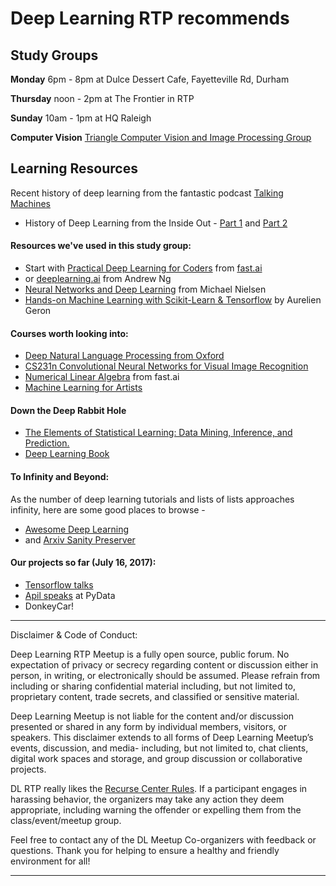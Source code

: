 # Deep Learning RTP recommends

## Study Groups

**Monday**       6pm - 8pm at Dulce Dessert Cafe, Fayetteville Rd, Durham

**Thursday**   noon - 2pm at The Frontier in RTP 

**Sunday**      10am - 1pm at HQ Raleigh

**Computer Vision** [Triangle Computer Vision and Image Processing Group](https://www.meetup.com/Triangle-Computer-Vision-and-Image-Processing-Group/)


## Learning Resources

Recent history of deep learning from the fantastic podcast [Talking Machines](url=http://www.thetalkingmachines.com/blog/)
- History of Deep Learning from the Inside Out - [Part 1](http://www.thetalkingmachines.com/blog/2015/2/26/the-history-of-machine-learning-from-the-inside-out) and [Part 2](http://www.thetalkingmachines.com/blog/2015/3/13/how-machine-learning-got-where-it-is-and-the-future-of-the-field)

#### Resources we've used in this study group:
- Start with [Practical Deep Learning for Coders](http://course.fast.ai/) from [fast.ai](http://course.fast.ai)
- or [deeplearning.ai](https://www.deeplearning.ai/) from Andrew Ng
- [Neural Networks and Deep Learning](http://neuralnetworksanddeeplearning.com/) from Michael Nielsen
- [Hands-on Machine Learning with Scikit-Learn & Tensorflow](http://shop.oreilly.com/product/0636920052289.do) by Aurelien Geron

#### Courses worth looking into:
- [Deep Natural Language Processing from Oxford](https://github.com/oxford-cs-deepnlp-2017/lectures) 
- [CS231n Convolutional Neural Networks for Visual Image Recognition](https://cs231n.github.io/)
- [Numerical Linear Algebra](https://github.com/fastai/numerical-linear-algebra) from fast.ai
- [Machine Learning for Artists](https://ml4a.github.io/)

#### Down the Deep Rabbit Hole
- [The Elements of Statistical Learning: Data Mining, Inference, and Prediction.](https://web.stanford.edu/~hastie/ElemStatLearn/)
- [Deep Learning Book](http://www.deeplearningbook.org/)

#### To Infinity and Beyond:
As the number of deep learning tutorials and lists of lists approaches infinity, here are some good places to browse -
- [Awesome Deep Learning](https://github.com/ChristosChristofidis/awesome-deep-learning)
- and [Arxiv Sanity Preserver](http://www.arxiv-sanity.com/)

#### Our projects so far (July 16, 2017):
- [Tensorflow talks](https://github.com/apiltamang/tensorflow_rtp_materials)
- [Apil speaks](https://youtu.be/R13oMsL_7hY) at PyData
- DonkeyCar!


-----------------------------------------

Disclaimer & Code of Conduct:

Deep Learning RTP Meetup is a fully open source, public forum. No expectation of privacy or secrecy regarding content or discussion either in person, in writing, or electronically should be assumed. Please refrain from including or sharing confidential material including, but not limited to, proprietary content, trade secrets, and classified or sensitive material.

Deep Learning Meetup is not liable for the content and/or discussion presented or shared in any form by individual members, visitors, or speakers. This disclaimer extends to all forms of Deep Learning Meetup’s events, discussion, and media- including, but not limited to, chat clients, digital work spaces and storage, and group discussion or collaborative projects.

DL RTP really likes the [Recurse Center Rules](https://www.recurse.com/code-of-conduct). If a participant engages in harassing behavior, the organizers may take any action they deem appropriate, including warning the offender or expelling them from the class/event/meetup group.

Feel free to contact any of the DL Meetup Co-organizers with feedback or questions. Thank you for helping to ensure a healthy and friendly environment for all!

----------------------------------------------------------------

